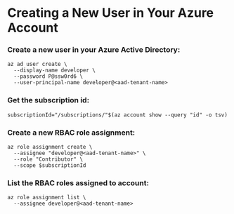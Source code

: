 # Creating a New User in Your Azure Account


### Create a new user in your Azure Active Directory:
```
az ad user create \
  --display-name developer \
  --password P@ssw0rd6 \
  --user-principal-name developer@<aad-tenant-name>
```

### Get the subscription id:
```
subscriptionId="/subscriptions/"$(az account show --query "id" -o tsv)
```

### Create a new RBAC role assignment:
```
az role assignment create \
  --assignee "developer@<aad-tenant-name>" \
  --role "Contributor" \
  --scope $subscriptionId
```

### List the RBAC roles assigned to account:
```
az role assignment list \
  --assignee developer@<aad-tenant-name> 
```